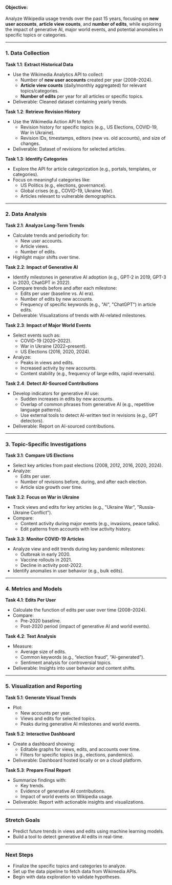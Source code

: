 
#### **Objective:**
Analyze Wikipedia usage trends over the past 15 years, focusing on **new user accounts**, **article view counts**, and **number of edits**, while exploring the impact of generative AI, major world events, and potential anomalies in specific topics or categories.

---

### **1. Data Collection**

**Task 1.1**: **Extract Historical Data**
- Use the Wikimedia Analytics API to collect:
  - Number of **new user accounts** created per year (2008–2024).
  - **Article view counts** (daily/monthly aggregated) for relevant topics/categories.
  - **Number of edits** per year for all articles or specific topics.
- Deliverable: Cleaned dataset containing yearly trends.

**Task 1.2**: **Retrieve Revision History**
- Use the Wikimedia Action API to fetch:
  - Revision history for specific topics (e.g., US Elections, COVID-19, War in Ukraine).
  - Revision IDs, timestamps, editors (new vs. old accounts), and size of changes.
- Deliverable: Dataset of revisions for selected articles.

**Task 1.3**: **Identify Categories**
- Explore the API for article categorization (e.g., portals, templates, or categories).
- Focus on meaningful categories like:
  - US Politics (e.g., elections, governance).
  - Global crises (e.g., COVID-19, Ukraine War).
  - Articles relevant to vulnerable demographics.

---

### **2. Data Analysis**

**Task 2.1**: **Analyze Long-Term Trends**
- Calculate trends and periodicity for:
  - New user accounts.
  - Article views.
  - Number of edits.
- Highlight major shifts over time.

**Task 2.2**: **Impact of Generative AI**
- Identify milestones in generative AI adoption (e.g., GPT-2 in 2019, GPT-3 in 2020, ChatGPT in 2022).
- Compare trends before and after each milestone:
  - Edits per user (baseline vs. AI era).
  - Number of edits by new accounts.
  - Frequency of specific keywords (e.g., "AI", "ChatGPT") in article edits.
- Deliverable: Visualizations of trends with AI-related milestones.

**Task 2.3**: **Impact of Major World Events**
- Select events such as:
  - COVID-19 (2020–2022).
  - War in Ukraine (2022–present).
  - US Elections (2016, 2020, 2024).
- Analyze:
  - Peaks in views and edits.
  - Increased activity by new accounts.
  - Content stability (e.g., frequency of large edits, rapid reversals).

**Task 2.4**: **Detect AI-Sourced Contributions**
- Develop indicators for generative AI use:
  - Sudden increases in edits by new accounts.
  - Overlap of common phrases from generative AI (e.g., repetitive language patterns).
  - Use external tools to detect AI-written text in revisions (e.g., GPT detectors).
- Deliverable: Report on AI-sourced contributions.

---

### **3. Topic-Specific Investigations**

**Task 3.1**: **Compare US Elections**
- Select key articles from past elections (2008, 2012, 2016, 2020, 2024).
- Analyze:
  - Edits per user.
  - Number of revisions before, during, and after each election.
  - Article size growth over time.

**Task 3.2**: **Focus on War in Ukraine**
- Track views and edits for key articles (e.g., "Ukraine War", "Russia-Ukraine Conflict").
- Compare:
  - Content activity during major events (e.g., invasions, peace talks).
  - Edit patterns from accounts with low activity history.

**Task 3.3**: **Monitor COVID-19 Articles**
- Analyze view and edit trends during key pandemic milestones:
  - Outbreak in early 2020.
  - Vaccine rollouts in 2021.
  - Decline in activity post-2022.
- Identify anomalies in user behavior (e.g., bulk edits).

---

### **4. Metrics and Models**

**Task 4.1**: **Edits Per User**
- Calculate the function of edits per user over time (2008–2024).
- Compare:
  - Pre-2020 baseline.
  - Post-2020 period (impact of generative AI and world events).

**Task 4.2**: **Text Analysis**
- Measure:
  - Average size of edits.
  - Common keywords (e.g., “election fraud”, “AI-generated”).
  - Sentiment analysis for controversial topics.
- Deliverable: Insights into user behavior and content shifts.

---

### **5. Visualization and Reporting**

**Task 5.1**: **Generate Visual Trends**
- Plot:
  - New accounts per year.
  - Views and edits for selected topics.
  - Peaks during generative AI milestones and world events.

**Task 5.2**: **Interactive Dashboard**
- Create a dashboard showing:
  - Editable graphs for views, edits, and accounts over time.
  - Filters for specific topics (e.g., elections, pandemics).
- Deliverable: Dashboard hosted locally or on a cloud platform.

**Task 5.3**: **Prepare Final Report**
- Summarize findings with:
  - Key trends.
  - Evidence of generative AI contributions.
  - Impact of world events on Wikipedia usage.
- Deliverable: Report with actionable insights and visualizations.

---

### **Stretch Goals**
- Predict future trends in views and edits using machine learning models.
- Build a tool to detect generative AI edits in real-time.

---

### **Next Steps**
- Finalize the specific topics and categories to analyze.
- Set up the data pipeline to fetch data from Wikimedia APIs.
- Begin with data exploration to validate hypotheses.

